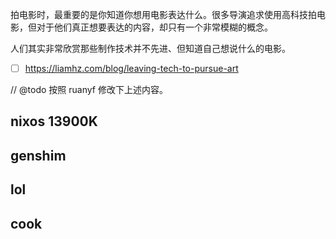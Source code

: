拍电影时，最重要的是你知道你想用电影表达什么。很多导演追求使用高科技拍电影，但对于他们真正想要表达的内容，却只有一个非常模糊的概念。

人们其实非常欣赏那些制作技术并不先进、但知道自己想说什么的电影。

- [ ] https://liamhz.com/blog/leaving-tech-to-pursue-art

// @todo 按照 ruanyf 修改下上述内容。

## nixos 13900K
## genshim
## lol
## cook
